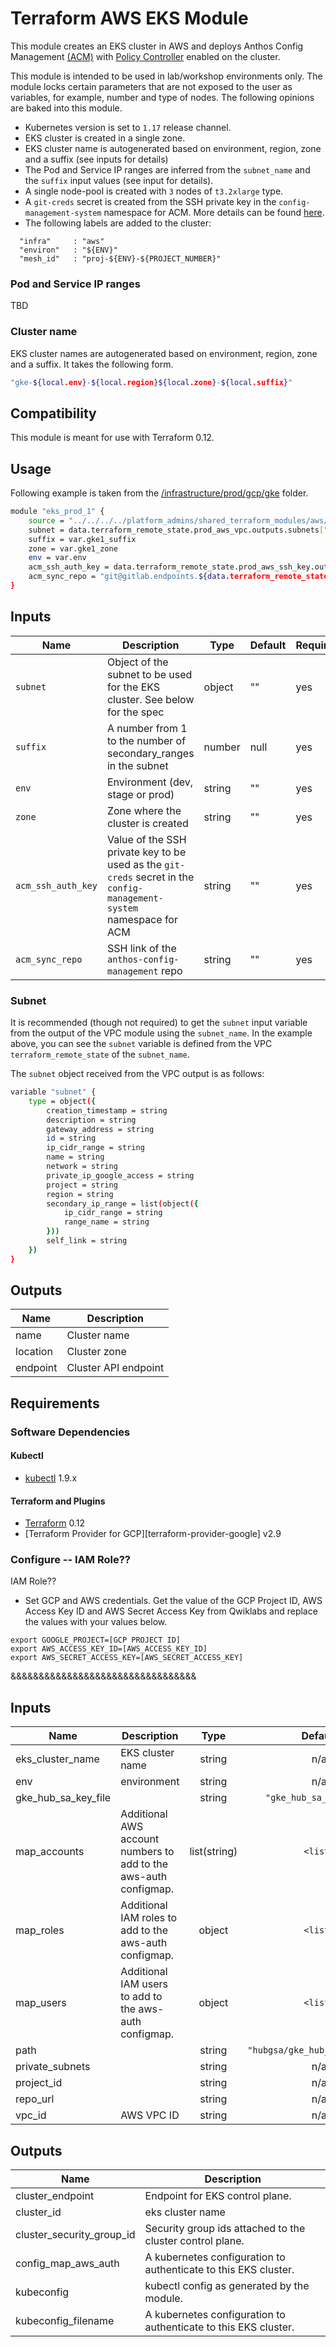 # Terraform AWS EKS Module
This module creates an EKS cluster in AWS and deploys Anthos Config Management [(ACM)](https://cloud.google.com/anthos/config-management) with [Policy Controller](https://cloud.google.com/anthos-config-management/docs/how-to/installing-policy-controller) enabled on the cluster. 

This module is intended to be used in lab/workshop environments only. The module locks certain parameters that are not exposed to the user as variables, for example, number and type of nodes. The following opinions are baked into this module.
  - Kubernetes version is set to `1.17` release channel. 
  - EKS cluster is created in a single zone.
  - EKS cluster name is autogenerated based on environment, region, zone and a suffix (see inputs for details)
  - The Pod and Service IP ranges are inferred from the `subnet_name` and the `suffix` input values (see input for details).
  - A single node-pool is created with `3` nodes of `t3.2xlarge` type.
  - A `git-creds` secret is created from the SSH private key in the `config-management-system` namespace for ACM. More details can be found [here](https://cloud.google.com/anthos-config-management/docs/how-to/installing#git-creds-secret).
  - The following labels are added to the cluster:
  ```
    "infra"     : "aws"
    "environ"   : "${ENV}"
    "mesh_id"   : "proj-${ENV}-${PROJECT_NUMBER}"
  ```

### Pod and Service IP ranges
TBD

### Cluster name
EKS cluster names are autogenerated based on environment, region, zone and a suffix. It takes the following form.
```bash
"gke-${local.env}-${local.region}${local.zone}-${local.suffix}"
```

## Compatibility
This module is meant for use with Terraform 0.12.

## Usage
Following example is taken from the [/infrastructure/prod/gcp/gke](/infrastructure/prod/aws/eks) folder.
```bash
module "eks_prod_1" {
    source = "../../../../platform_admins/shared_terraform_modules/aws/eks/"
    subnet = data.terraform_remote_state.prod_aws_vpc.outputs.subnets["${var.eks1_subnet_name}"]
    suffix = var.gke1_suffix
    zone = var.gke1_zone
    env = var.env
    acm_ssh_auth_key = data.terraform_remote_state.prod_aws_ssh_key.outputs.private_key
    acm_sync_repo = "git@gitlab.endpoints.${data.terraform_remote_state.prod_aws_vpc.outputs.project_id}.cloud.goog:platform-admins/anthos-config-management.git"
}
```

## Inputs
| **Name** | **Description** | **Type** | **Default** | **Required** |
| ---      | ---             | ---      | ---         | ---          |
| `subnet` | Object of the subnet to be used for the EKS cluster. See below for the spec | object | "" | yes |
| `suffix` | A number from 1 to the number of secondary_ranges in the subnet | number | null | yes |
| `env` | Environment (dev, stage or prod) | string | "" | yes |
| `zone` | Zone where the cluster is created | string | "" | yes |
| `acm_ssh_auth_key` | Value of the SSH private key to be used as the `git-creds` secret in the `config-management-system` namespace for ACM | string | "" | yes |
| `acm_sync_repo` | SSH link of the `anthos-config-management` repo | string | "" | yes |

### Subnet
It is recommended (though not required) to get the `subnet` input variable from the output of the VPC module using the `subnet_name`.
In the example above, you can see the `subnet` variable is defined from the VPC `terraform_remote_state` of the `subnet_name`.

The `subnet` object received from the VPC output is as follows:
```bash
variable "subnet" {
    type = object({
        creation_timestamp = string
        description = string
        gateway_address = string
        id = string
        ip_cidr_range = string
        name = string
        network = string
        private_ip_google_access = string
        project = string
        region = string
        secondary_ip_range = list(object({
            ip_cidr_range = string
            range_name = string
        }))
        self_link = string
    })
}
```

## Outputs
| **Name** | **Description** |
| --- | --- |
| name | Cluster name |
| location | Cluster zone |
| endpoint | Cluster API endpoint |

## Requirements
### Software Dependencies
#### Kubectl
- [kubectl](https://github.com/kubernetes/kubernetes/releases) 1.9.x
#### Terraform and Plugins
- [Terraform](https://www.terraform.io/downloads.html) 0.12
- [Terraform Provider for GCP][terraform-provider-google] v2.9

### Configure <Service Account> -- IAM Role??
IAM Role??

- Set GCP and AWS credentials. Get the value of the GCP Project ID, AWS Access Key ID and AWS Secret Access
  Key from Qwiklabs and replace the values with your values below.

```
export GOOGLE_PROJECT=[GCP PROJECT ID]
export AWS_ACCESS_KEY_ID=[AWS_ACCESS_KEY_ID]
export AWS_SECRET_ACCESS_KEY=[AWS_SECRET_ACCESS_KEY]
```

&&&&&&&&&&&&&&&&&&&&&&&&&&&&&&&&&

<!-- BEGINNING OF PRE-COMMIT-TERRAFORM DOCS HOOK -->
## Inputs

| Name | Description | Type | Default | Required |
|------|-------------|:----:|:-----:|:-----:|
| eks\_cluster\_name | EKS cluster name | string | n/a | yes |
| env | environment | string | n/a | yes |
| gke\_hub\_sa\_key\_file |  | string | `"gke_hub_sa_key.json"` | no |
| map\_accounts | Additional AWS account numbers to add to the aws-auth configmap. | list(string) | `<list>` | no |
| map\_roles | Additional IAM roles to add to the aws-auth configmap. | object | `<list>` | no |
| map\_users | Additional IAM users to add to the aws-auth configmap. | object | `<list>` | no |
| path |  | string | `"hubgsa/gke_hub_sa_key.json"` | no |
| private\_subnets |  | string | n/a | yes |
| project\_id |  | string | n/a | yes |
| repo\_url |  | string | n/a | yes |
| vpc\_id | AWS VPC ID | string | n/a | yes |

## Outputs

| Name | Description |
|------|-------------|
| cluster\_endpoint | Endpoint for EKS control plane. |
| cluster\_id | eks cluster name |
| cluster\_security\_group\_id | Security group ids attached to the cluster control plane. |
| config\_map\_aws\_auth | A kubernetes configuration to authenticate to this EKS cluster. |
| kubeconfig | kubectl config as generated by the module. |
| kubeconfig\_filename | A kubernetes configuration to authenticate to this EKS cluster. |

<!-- END OF PRE-COMMIT-TERRAFORM DOCS HOOK -->